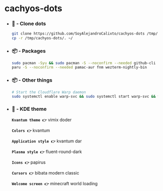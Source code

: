 # cachyos-dots

* ### 📁 - Clone dots
    ```zsh
    git clone https://github.com/SoyAlejandroCalixto/cachyos-dots /tmp/cachyos-dots
    cp -r /tmp/cachyos-dots/. ~/
    ```

* ### 📦 - Packages
    ```zsh
    sudo pacman -Syu && sudo pacman -S --noconfirm --needed github-cli neovim ttf-cascadia-code-nerd inter-font zoxide atuin bat lsd discord obs-studio davinci-resolve audacity spotify-launcher zed bitwarden qbittorrent umu-launcher cloudflare-warp-bin
    paru -S --noconfirm --needed pamac-aur fnm wezterm-nightly-bin
    ```

* ### 📦 - Other things
    ```zsh
    # Start the Cloudflare Warp daemon
    sudo systemctl enable warp-svc && sudo systemctl start warp-svc && warp-cli registration new
    ```

* ### 🎨 - KDE theme
  **```Kvantum theme 👉```** vimix doder

  **```Colors 👉```** kvantum

  **```Application style 👉```** kvantum dar

  **```Plasma style 👉```** fluent-round-dark

  **```Icons 👉```** papirus

  **```Cursors 👉```** bibata modern classic

  **```Welcome screen 👉```** minecraft world loading
